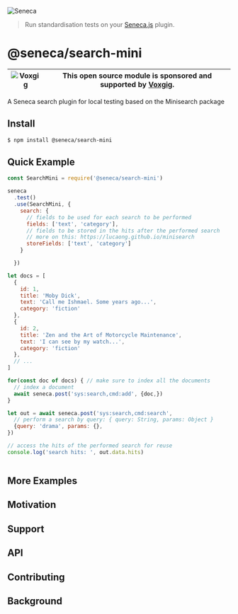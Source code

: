 ![Seneca](http://senecajs.org/files/assets/seneca-logo.png)

> Run standardisation tests on your [Seneca.js](https://www.npmjs.com/package/seneca) plugin.

# @seneca/search-mini

| ![Voxgig](https://www.voxgig.com/res/img/vgt01r.png) | This open source module is sponsored and supported by [Voxgig](https://www.voxgig.com). |
| ---------------------------------------------------- | --------------------------------------------------------------------------------------- |

A Seneca search plugin for local testing based on the Minisearch package

## Install
```sh
$ npm install @seneca/search-mini
```




## Quick Example

```js
const SearchMini = require('@seneca/search-mini')

seneca
  .test()
  .use(SearchMini, {
    search: {
      // fields to be used for each search to be performed
      fields: ['text', 'category'],
      // fields to be stored in the hits after the performed search
      // more on this: https://lucaong.github.io/minisearch
      storeFields: ['text', 'category']
    }

  })

let docs = [
  {
    id: 1,
    title: 'Moby Dick',
    text: 'Call me Ishmael. Some years ago...',
    category: 'fiction'
  },
  {
    id: 2,
    title: 'Zen and the Art of Motorcycle Maintenance',
    text: 'I can see by my watch...',
    category: 'fiction'
  },
  // ...
] 

for(const doc of docs) { // make sure to index all the documents
  // index a document
  await seneca.post('sys:search,cmd:add', {doc,})
}

let out = await seneca.post('sys:search,cmd:search',
  // perform a search by query: { query: String, params: Object }
  {query: 'drama', params: {},
})

// access the hits of the performed search for reuse
console.log('search hits: ', out.data.hits)
  
```



## More Examples

## Motivation

## Support

## API

## Contributing

## Background
